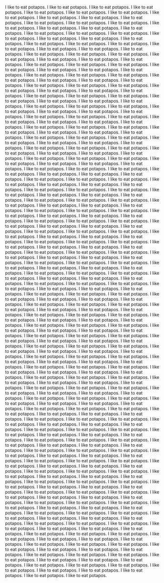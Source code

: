 I like to eat potapos. I like to eat potapos. I like to eat potapos. I like to eat potapos. I like to eat potapos. I like to eat potapos. I like to eat potapos. I like to eat potapos. I like to eat potapos. I like to eat potapos. I like to eat potapos. I like to eat potapos. I like to eat potapos. I like to eat potapos. I like to eat potapos. I like to eat potapos. I like to eat potapos. I like to eat potapos. I like to eat potapos. I like to eat potapos. I like to eat potapos. I like to eat potapos. I like to eat potapos. I like to eat potapos. I like to eat potapos. I like to eat potapos. I like to eat potapos. I like to eat potapos. I like to eat potapos. I like to eat potapos. I like to eat potapos. I like to eat potapos. I like to eat potapos. I like to eat potapos. I like to eat potapos. I like to eat potapos. I like to eat potapos. I like to eat potapos. I like to eat potapos. I like to eat potapos. I like to eat potapos. I like to eat potapos. I like to eat potapos. I like to eat potapos. I like to eat potapos. I like to eat potapos. I like to eat potapos. I like to eat potapos. I like to eat potapos. I like to eat potapos. I like to eat potapos. I like to eat potapos. I like to eat potapos. I like to eat potapos. I like to eat potapos. I like to eat potapos. I like to eat potapos. I like to eat potapos. I like to eat potapos. I like to eat potapos. I like to eat potapos. I like to eat potapos. I like to eat potapos. I like to eat potapos. I like to eat potapos. I like to eat potapos. I like to eat potapos. I like to eat potapos. I like to eat potapos. I like to eat potapos. I like to eat potapos. I like to eat potapos. I like to eat potapos. I like to eat potapos. I like to eat potapos. I like to eat potapos. I like to eat potapos. I like to eat potapos. I like to eat potapos. I like to eat potapos. I like to eat potapos. I like to eat potapos. I like to eat potapos. I like to eat potapos. I like to eat potapos. I like to eat potapos. I like to eat potapos. I like to eat potapos. I like to eat potapos. I like to eat potapos. I like to eat potapos. I like to eat potapos. I like to eat potapos. I like to eat potapos. I like to eat potapos. I like to eat potapos. I like to eat potapos. I like to eat potapos. I like to eat potapos. I like to eat potapos. I like to eat potapos. I like to eat potapos. I like to eat potapos. I like to eat potapos. I like to eat potapos. I like to eat potapos. I like to eat potapos. I like to eat potapos. I like to eat potapos. I like to eat potapos. I like to eat potapos. I like to eat potapos. I like to eat potapos. I like to eat potapos. I like to eat potapos. I like to eat potapos. I like to eat potapos. I like to eat potapos. I like to eat potapos. I like to eat potapos. I like to eat potapos. I like to eat potapos. I like to eat potapos. I like to eat potapos. I like to eat potapos. I like to eat potapos. I like to eat potapos. I like to eat potapos. I like to eat potapos. I like to eat potapos. I like to eat potapos. I like to eat potapos. I like to eat potapos. I like to eat potapos. I like to eat potapos. I like to eat potapos. I like to eat potapos. I like to eat potapos. I like to eat potapos. I like to eat potapos. I like to eat potapos. I like to eat potapos. I like to eat potapos. I like to eat potapos. I like to eat potapos. I like to eat potapos. I like to eat potapos. I like to eat potapos. I like to eat potapos. I like to eat potapos. I like to eat potapos. I like to eat potapos. I like to eat potapos. I like to eat potapos. I like to eat potapos. I like to eat potapos. I like to eat potapos. I like to eat potapos. I like to eat potapos. I like to eat potapos. I like to eat potapos. I like to eat potapos. I like to eat potapos. I like to eat potapos. I like to eat potapos. I like to eat potapos. I like to eat potapos. I like to eat potapos. I like to eat potapos. I like to eat potapos. I like to eat potapos. I like to eat potapos. I like to eat potapos. I like to eat potapos. I like to eat potapos. I like to eat potapos. I like to eat potapos. I like to eat potapos. I like to eat potapos. I like to eat potapos. I like to eat potapos. I like to eat potapos. I like to eat potapos. I like to eat potapos. I like to eat potapos. I like to eat potapos. I like to eat potapos. I like to eat potapos. I like to eat potapos. I like to eat potapos. I like to eat potapos. I like to eat potapos. I like to eat potapos. I like to eat potapos. I like to eat potapos. I like to eat potapos. I like to eat potapos. I like to eat potapos. I like to eat potapos. I like to eat potapos. I like to eat potapos. I like to eat potapos. I like to eat potapos. I like to eat potapos. I like to eat potapos. I like to eat potapos. I like to eat potapos. I like to eat potapos. I like to eat potapos. I like to eat potapos. I like to eat potapos. I like to eat potapos. I like to eat potapos. I like to eat potapos. I like to eat potapos. I like to eat potapos. I like to eat potapos. I like to eat potapos. I like to eat potapos. I like to eat potapos. I like to eat potapos. I like to eat potapos. I like to eat potapos. I like to eat potapos. I like to eat potapos. I like to eat potapos. I like to eat potapos. I like to eat potapos. I like to eat potapos. I like to eat potapos. I like to eat potapos. I like to eat potapos. I like to eat potapos. I like to eat potapos. I like to eat potapos. I like to eat potapos. I like to eat potapos. I like to eat potapos. I like to eat potapos. I like to eat potapos. I like to eat potapos. I like to eat potapos. I like to eat potapos. I like to eat potapos. I like to eat potapos. I like to eat potapos. I like to eat potapos. I like to eat potapos. I like to eat potapos. I like to eat potapos. I like to eat potapos. I like to eat potapos. I like to eat potapos. I like to eat potapos. I like to eat potapos. I like to eat potapos. I like to eat potapos. I like to eat potapos. I like to eat potapos. I like to eat potapos. I like to eat potapos. I like to eat potapos. I like to eat potapos. I like to eat potapos. I like to eat potapos. I like to eat potapos. I like to eat potapos. I like to eat potapos. I like to eat potapos. I like to eat potapos. I like to eat potapos. I like to eat potapos. I like to eat potapos. I like to eat potapos. I like to eat potapos. I like to eat potapos. I like to eat potapos. I like to eat potapos. I like to eat potapos. I like to eat potapos. I like to eat potapos. I like to eat potapos. I like to eat potapos. I like to eat potapos. I like to eat potapos. I like to eat potapos. I like to eat potapos. I like to eat potapos. I like to eat potapos. I like to eat potapos. I like to eat potapos. I like to eat potapos. I like to eat potapos. I like to eat potapos. I like to eat potapos. I like to eat potapos. I like to eat potapos. I like to eat potapos. I like to eat potapos. I like to eat potapos. I like to eat potapos. I like to eat potapos. I like to eat potapos. I like to eat potapos. I like to eat potapos. I like to eat potapos. I like to eat potapos. I like to eat potapos. I like to eat potapos. I like to eat potapos. I like to eat potapos. I like to eat potapos. I like to eat potapos. I like to eat potapos. I like to eat potapos. I like to eat potapos. I like to eat potapos. I like to eat potapos. I like to eat potapos. I like to eat potapos. I like to eat potapos. I like to eat potapos. I like to eat potapos. I like to eat potapos. I like to eat potapos. I like to eat potapos. I like to eat potapos. I like to eat potapos. I like to eat potapos. I like to eat potapos. I like to eat potapos. I like to eat potapos. I like to eat potapos. I like to eat potapos. I like to eat potapos. I like to eat potapos. I like to eat potapos. I like to eat potapos. I like to eat potapos. I like to eat potapos. I like to eat potapos. I like to eat potapos. I like to eat potapos. I like to eat potapos. I like to eat potapos. I like to eat potapos. I like to eat potapos. I like to eat potapos. I like to eat potapos. I like to eat potapos. I like to eat potapos. I like to eat potapos. I like to eat potapos. I like to eat potapos. I like to eat potapos. I like to eat potapos. I like to eat potapos. I like to eat potapos. I like to eat potapos. I like to eat potapos. I like to eat potapos. I like to eat potapos. I like to eat potapos. I like to eat potapos. I like to eat potapos. I like to eat potapos. I like to eat potapos. I like to eat potapos. I like to eat potapos. I like to eat potapos. I like to eat potapos. I like to eat potapos. I like to eat potapos. I like to eat potapos. I like to eat potapos. I like to eat potapos. I like to eat potapos. I like to eat potapos. I like to eat potapos. I like to eat potapos. I like to eat potapos. I like to eat potapos. I like to eat potapos. I like to eat potapos. 
